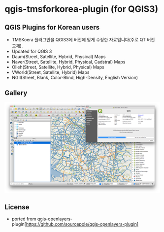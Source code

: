 qgis-tmsforkorea-plugin (for QGIS3)
=======================


QGIS Plugins for Korean users
------------------------------
 - TMSKoera 플러그인을 QGIS3에 버전에 맞게 수정한 자료입니다(주로 QT 버전 교체). 
 - Updated for QGIS 3
 - Daum(Street, Satellite, Hybrid, Physical) Maps
 - Naver(Street, Satellite, Hybrid, Physical, Cadstral) Maps
 - Olleh(Street, Satellite, Hybrid, Physical) Maps
 - VWorld(Street, Satellite, Hybrid) Maps
 - NGII(Street, Blank, Color-Blind, High-Density, English Version)

Gallery
---------

![screenshot](https://github.com/dongikjang/qgis-tmsforkorea-plugin/blob/master/images/tmsforkorea_overview.png?width=800)



License
----------
 - ported from qgis-openlayers-plugin[https://github.com/sourcepole/qgis-openlayers-plugin]
